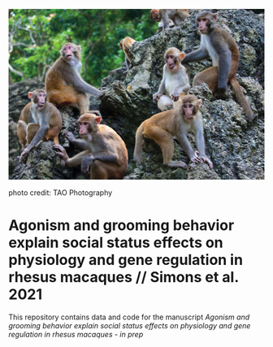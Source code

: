 <p align="center">
  <img src="./misc/bx0bwn.jpg" width="700" title="hover text">
</p>
photo credit: TAO Photography

# Agonism and grooming behavior explain social status effects on physiology and gene regulation in rhesus macaques // Simons et al. 2021

This repository contains data and code for the manuscript _Agonism and grooming behavior explain social status effects on physiology and gene regulation in rhesus macaques - in prep_
